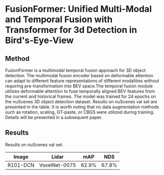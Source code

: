 # FusionFormer: Unified Multi-Modal and Temporal Fusion with Transformer for 3d Detection in Bird's-Eye-View
## Method
FusionFormer is a multimodal temporal fusion approach for 3D object detection. The multimodal fusion encoder based on deformable attention can adapt to different feature representations of different modalities without requiring pre-transformation into BEV space.The temporal fusion module utilizes deformable attention to fuse temporally aligned BEV features from the current and historical frames.
The model was trained for 24 epochs on the nuScenes 3D object detection dataset. Results on nuScenes val set are presented in the table. It is worth noting that no data augmentation methods such as rotation, scaling, GT-paste, or CBGS were utilized during training. Details will be presented in a subsequent paper.
## Results
Results on nuScenes val set.

|   Image   | Lidar |  mAP  |  NDS  |
|:---------:|:---------:|:-----:|:-----:|
| R101-DCN  |VoxelNet-0075| 62.9% | 67.8% |
